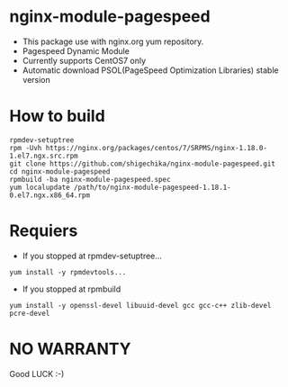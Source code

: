 # nginx-module-pagespeed

- This package use with nginx.org yum repository.
- Pagespeed Dynamic Module
- Currently supports CentOS7 only
- Automatic download PSOL(PageSpeed Optimization Libraries) stable version

# How to build

```
rpmdev-setuptree
rpm -Uvh https://nginx.org/packages/centos/7/SRPMS/nginx-1.18.0-1.el7.ngx.src.rpm
git clone https://github.com/shigechika/nginx-module-pagespeed.git
cd nginx-module-pagespeed
rpmbuild -ba nginx-module-pagespeed.spec
yum localupdate /path/to/nginx-module-pagespeed-1.18.1-0.el7.ngx.x86_64.rpm
```

# Requiers

- If you stopped at rpmdev-setuptree...

```
yum install -y rpmdevtools...
```

- If you stopped at rpmbuild

```
yum install -y openssl-devel libuuid-devel gcc gcc-c++ zlib-devel pcre-devel
```

# NO WARRANTY

Good LUCK :-)
